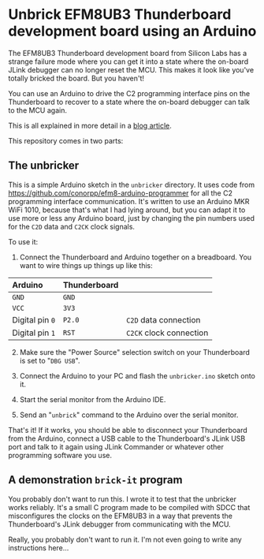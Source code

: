 # Unbrick EFM8UB3 Thunderboard development board using an Arduino

The EFM8UB3 Thunderboard development board from Silicon Labs has a
strange failure mode where you can get it into a state where the
on-board JLink debugger can no longer reset the MCU. This makes it
look like you've totally bricked the board. But you haven't!

You can use an Arduino to drive the C2 programming interface pins on
the Thunderboard to recover to a state where the on-board debugger can
talk to the MCU again.

This is all explained in more detail in a [blog
article](https://skybluetrades.net/unbricking-efm8ub3-thunderboard/).

This repository comes in two parts:

## The unbricker

This is a simple Arduino sketch in the `unbricker` directory. It uses
code from https://github.com/conorpp/efm8-arduino-programmer for all
the C2 programming interface communication. It's written to use an
Arduino MKR WiFi 1010, because that's what I had lying around, but you
can adapt it to use more or less any Arduino board, just by changing
the pin numbers used for the `C2D` data and `C2CK` clock signals.

To use it:

1. Connect the Thunderboard and Arduino together on a breadboard. You
   want to wire things up things up like this:

Arduino | Thunderboard | &nbsp;
:--- | :--- | :---
`GND` | `GND` |
`VCC` | `3V3` |
Digital pin `0` | `P2.0` | `C2D` data connection
Digital pin `1` | `RST` | `C2CK` clock connection

2. Make sure the "Power Source" selection switch on your Thunderboard
   is set to "`DBG USB`".

3. Connect the Arduino to your PC and flash the `unbricker.ino` sketch
   onto it.

4. Start the serial monitor from the Arduino IDE.

5. Send an "`unbrick`" command to the Arduino over the serial monitor.

That's it! If it works, you should be able to disconnect your
Thunderboard from the Arduino, connect a USB cable to the
Thunderboard's JLink USB port and talk to it again using JLink
Commander or whatever other programming software you use.


## A demonstration `brick-it` program

You probably don't want to run this. I wrote it to test that the
unbricker works reliably. It's a small C program made to be compiled
with SDCC that misconfigures the clocks on the EFM8UB3 in a way that
prevents the Thunderboard's JLink debugger from communicating with the
MCU.

Really, you probably don't want to run it. I'm not even going to write
any instructions here...
